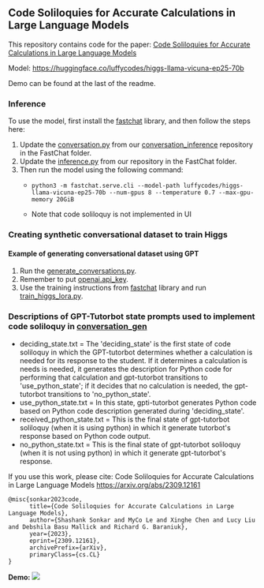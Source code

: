 ## Code Soliloquies for Accurate Calculations in Large Language Models

This repository contains code for the paper: [Code Soliloquies for Accurate Calculations in Large Language Models](https://arxiv.org/abs/2309.12161)

Model: https://huggingface.co/luffycodes/higgs-llama-vicuna-ep25-70b

Demo can be found at the last of the readme.

### Inference
To use the model, first install the [fastchat](https://github.com/lm-sys/FastChat/) library, and then follow the steps here:
1. Update the [conversation.py](https://github.com/lm-sys/FastChat/blob/main/fastchat/conversation.py) from our [conversation_inference](https://github.com/luffycodes/Tutorbot-Spock-Phys/blob/main/fastchat/conversation_inference.py) repository in the FastChat folder.
2. Update the [inference.py](https://github.com/luffycodes/Tutorbot-Spock-Phys/blob/main/fastchat/inference.py) from our repository in the FastChat folder.
3. Then run the model using the following command:
      - ```
        python3 -m fastchat.serve.cli --model-path luffycodes/higgs-llama-vicuna-ep25-70b --num-gpus 8 --temperature 0.7 --max-gpu-memory 20GiB
        ```
      - Note that code soliloquy is not implemented in UI

### Creating synthetic conversational dataset to train Higgs
#### Example of generating conversational dataset using GPT
1. Run the [generate_conversations.py](https://github.com/luffycodes/Tutorbot-Spock-Phys/blob/main/prompts/conversation_gen/generate_conversations.py).
2. Remember to put [openai.api_key](https://github.com/luffycodes/Tutorbot-Spock-Phys/blob/main/prompts/conversation_gen/generate_conversations.py#L14).
3. Use the training instructions from [fastchat](https://github.com/lm-sys/FastChat/) library and run [train_higgs_lora.py](https://github.com/luffycodes/Tutorbot-Spock-Phys/blob/main/fastchat/train_higgs_lora.py).

### Descriptions of GPT-Tutorbot state prompts used to implement code soliloquy in [conversation_gen](https://github.com/luffycodes/Tutorbot-Spock-Phys/tree/main/prompts/conversation_gen)

- deciding_state.txt = The 'deciding_state' is the first state of code soliloquy in which the GPT-tutorbot determines whether a calculation is needed for its response to the student. If it determines a calculation is needs is needed, it generates the description for Python code for performing that calculation and gpt-tutorbot transitions to 'use_python_state'; if it decides that no calculation is needed, the gpt-tutorbot transitions to 'no_python_state'.
- use_python_state.txt = In this state, gpti-tutorbot generates Python code based on Python code description generated during 'deciding_state'.
- received_python_state.txt = This is the final state of gpt-tutorbot soliloquy (when it is using python) in which it generate tutorbot's response based on Python code output.
- no_python_state.txt = This is the final state of gpt-tutorbot soliloquy (when it is not using python) in which it generate gpt-tutorbot's response.



If you use this work, please cite:
Code Soliloquies for Accurate Calculations in Large Language Models
https://arxiv.org/abs/2309.12161
```
@misc{sonkar2023code,
      title={Code Soliloquies for Accurate Calculations in Large Language Models}, 
      author={Shashank Sonkar and MyCo Le and Xinghe Chen and Lucy Liu and Debshila Basu Mallick and Richard G. Baraniuk},
      year={2023},
      eprint={2309.12161},
      archivePrefix={arXiv},
      primaryClass={cs.CL}
}
```

**Demo:**
![](https://github.com/luffycodes/Tutorbot-Spock-Phys/blob/main/higgs-demo.gif)

